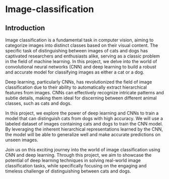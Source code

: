 # Image-classification

## Introduction

Image classification is a fundamental task in computer vision, aiming to categorize images into distinct classes based on their visual content. The specific task of distinguishing between images of cats and dogs has captivated researchers and enthusiasts alike, serving as a classic problem in the field of machine learning. In this project, we delve into the world of convolutional neural networks (CNN) and deep learning to build a robust and accurate model for classifying images as either a cat or a dog.

Deep learning, particularly CNNs, has revolutionized the field of image classification due to their ability to automatically extract hierarchical features from images. CNNs can effectively recognize intricate patterns and subtle details, making them ideal for discerning between different animal classes, such as cats and dogs.

In this project, we explore the power of deep learning and CNNs to train a model that can distinguish cats from dogs with high accuracy. We will use a labeled dataset of images containing cats and dogs to train the CNN model. By leveraging the inherent hierarchical representations learned by the CNN, the model will be able to generalize well and make accurate predictions on unseen images.

Join us on this exciting journey into the world of image classification using CNN and deep learning. Through this project, we aim to showcase the potential of deep learning techniques in solving real-world image classification tasks, while specifically focusing on the engaging and timeless challenge of distinguishing between cats and dogs.
